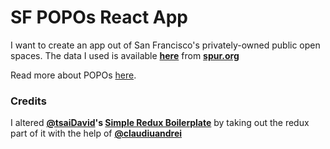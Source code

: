 # SF POPOs React App
I want to create an app out of San Francisco's privately-owned public open spaces. The data I used is available **[here](https://www.spur.org/sites/default/files/migrated/anchors/popos-guide.pdf)** from **[spur.org](http://www.spur.org/publications/spur-report/2009-01-01/secrets-san-francisco)**

Read more about POPOs [here](https://en.wikipedia.org/wiki/Privately_owned_public_space).
 
### Credits
I altered **[@tsaiDavid](https://github.com/tsaiDavid)'s [Simple Redux Boilerplate](https://github.com/tsaiDavid/simple-redux-boilerplate/tree/react-router-redux)** by taking out the redux part of it with the help of **[@claudiuandrei](https://github.com/claudiuandrei)**